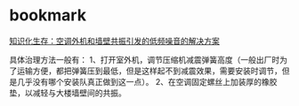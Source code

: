 # bookmark
[知识化生存：空调外机和墙壁共振引发的低频噪音的解决方案](https://blog.sina.com.cn/s/blog_53edaa460102vqfx.html)

具体治理方法一般有：
1、打开室外机，调节压缩机减震弹簧高度（一般出厂时为了运输方便，都把弹簧压到最低，但是这样起不到减震效果，需要安装时调节，但是几乎没有哪个安装队真正做到这一点）。
2、在空调固定螺丝上加装厚的橡胶垫，以减轻与大楼墙壁间的共振。
